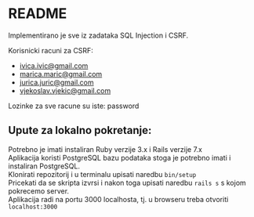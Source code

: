 # README

Implementirano je sve iz zadataka SQL Injection i CSRF.

Korisnicki racuni za CSRF:
* ivica.ivic@gmail.com
* marica.maric@gmail.com
* jurica.juric@gmail.com
* vjekoslav.vjekic@gmail.com

Lozinke za sve racune su iste: password

## Upute za lokalno pokretanje:
Potrebno je imati instaliran Ruby verzije 3.x i Rails verzije 7.x \
Aplikacija koristi PostgreSQL bazu podataka stoga je potrebno imati i instaliran PostgreSQL. \
Klonirati repozitorij i u terminalu upisati naredbu ```bin/setup``` \
Pricekati da se skripta izvrsi i nakon toga upisati naredbu ```rails s``` s kojom pokrecemo server. \
Aplikacija radi na portu 3000 localhosta, tj. u browseru treba otvoriti ```localhost:3000```
